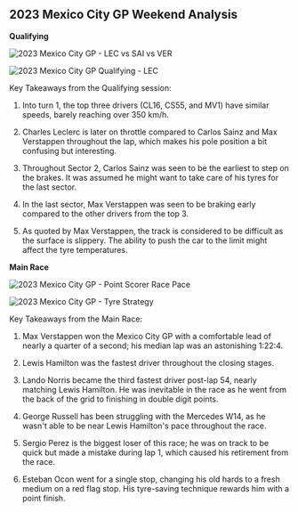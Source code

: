 ## 2023 Mexico City GP Weekend Analysis

**Qualifying**

![2023 Mexico City GP - LEC vs SAI vs VER](https://github.com/imranaqell/Formula-1-2023/assets/93969104/4dc613c7-aa08-4cb9-9155-090ac57f24bf)

![2023 Mexico City GP Qualifying - LEC](https://github.com/imranaqell/Formula-1-2023/assets/93969104/5fd2c2c7-4659-4ed2-9532-9e73e1c658d8)

Key Takeaways from the Qualifying session:

1. Into turn 1, the top three drivers (CL16, CS55, and MV1) have similar speeds, barely reaching over 350 km/h.

2. Charles Leclerc is later on throttle compared to Carlos Sainz and Max Verstappen throughout the lap, which makes his pole position a bit confusing but interesting.

3. Throughout Sector 2, Carlos Sainz was seen to be the earliest to step on the brakes. It was assumed he might want to take care of his tyres for the last sector.

4. In the last sector, Max Verstappen was seen to be braking early compared to the other drivers from the top 3.

5. As quoted by Max Verstappen, the track is considered to be difficult as the surface is slippery. The ability to push the car to the limit might affect the tyre temperatures.

**Main Race**

![2023 Mexico City GP - Point Scorer Race Pace](https://github.com/imranaqell/Formula-1-2023/assets/93969104/0d904f62-4194-456f-a666-3912de55e815)

![2023 Mexico City GP - Tyre Strategy](https://github.com/imranaqell/Formula-1-2023/assets/93969104/da8006ac-69eb-49ac-b4ce-c64558658c1f)

Key Takeaways from the Main Race:

1. Max Verstappen won the Mexico City GP with a comfortable lead of nearly a quarter of a second; his median lap was an astonishing 1:22:4.

2. Lewis Hamilton was the fastest driver throughout the closing stages.

3. Lando Norris became the third fastest driver post-lap 54, nearly matching Lewis Hamilton. He was inevitable in the race as he went from the back of the grid to finishing in double digit points.

4. George Russell has been struggling with the Mercedes W14, as he wasn't able to be near Lewis Hamilton's pace throughout the race.

5. Sergio Perez is the biggest loser of this race; he was on track to be quick but made a mistake during lap 1, which caused his retirement from the race.

6. Esteban Ocon went for a single stop, changing his old hards to a fresh medium on a red flag stop. His tyre-saving technique rewards him with a point finish. 

